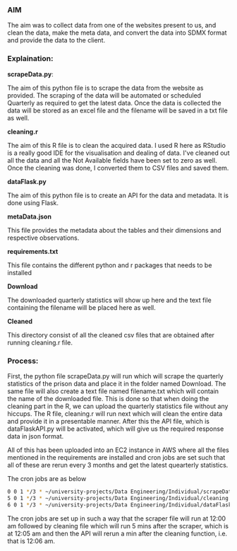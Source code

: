 ### AIM 

The aim was to collect data from one of the websites present to us, and clean the data, make the meta data, and convert the data into SDMX format and provide the data to the client.

### Explaination:

<b>scrapeData.py</b>:  

The aim of this python file is to scrape the data from the website as provided. The scraping of the data will be automated or scheduled Quarterly as required to get the latest data. Once the data is collected the data will be stored as an excel file and the filename will be saved in a txt file as well. 

<b>cleaning.r</b>

The aim of this R file is to clean the acquired data. I used R here as RStudio is a really good IDE for the visualisation and dealing of data. I've cleaned out all the data and all the Not Available fields have been set to zero as well. Once the cleaning was done, I converted them to CSV files and saved them. 

<b>dataFlask.py</b>

The aim of this python file is to create an API for the data and metadata. It is done using Flask.

<b>metaData.json</b>

This file provides the metadata about the tables and their dimensions and respective observations.

<b>requirements.txt</b>

This file contains the different python and r packages that needs to be installed

<b>Download</b>

The downloaded quarterly statistics will show up here and the text file containing the filename will be placed here as well.

<b>Cleaned</b>

This directory consist of all the cleaned csv files that are obtained after running cleaning.r file.

### Process:

First, the python file scrapeData.py will run which will scrape the quarterly statistics of the prison data and place it in the folder named Download. The same file will also create a text file named filename.txt which will contain the name of the downloaded file. This is done so that when doing the cleaning part in the R, we can upload the quarterly statistics file without any hiccups. The R file, cleaning.r will run next which will clean the entire data and provide it in a presentable manner. After this the API file, which is dataFlaskAPI.py will be activated, which will give us the required response data in json format. 

All of this has been uploaded into an EC2 instance in AWS where all the files mentioned in the requirements are installed and cron jobs are set such that all of these are rerun every 3 months and get the latest quearterly statistics.

The cron jobs are as below

```sh
0 0 1 */3 * ~/university-projects/Data Engineering/Individual/scrapeData.py
5 0 1 */3 * ~/university-projects/Data Engineering/Individual/cleaning.r
6 0 1 */3 * ~/university-projects/Data Engineering/Individual/dataFlaskAPI.py
```

The cron jobs are set up in such a way that the scraper file will run at 12:00 am followed by cleaning file which will run 5 mins after the scraper, which is at 12:05 am and then the API will rerun a min after the cleaning function, i.e. that is 12:06 am.

